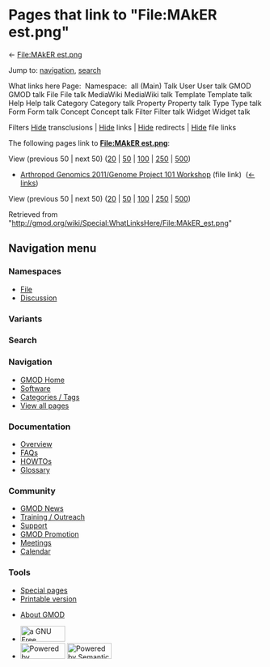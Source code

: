 <div id="mw-page-base" class="noprint">

</div>

<div id="mw-head-base" class="noprint">

</div>

<div id="content" class="mw-body" role="main">

<span id="top"></span>

<div id="mw-js-message" style="display:none;">

</div>



# <span dir="auto">Pages that link to "File:MAkER est.png"</span>

<div id="bodyContent">

<div id="contentSub">

← [File:MAkER est.png](/wiki/File:MAkER_est.png "File:MAkER est.png")

</div>

<div id="jump-to-nav" class="mw-jump">

Jump to: [navigation](#mw-navigation), [search](#p-search)

</div>

<div id="mw-content-text">

What links here Page:  Namespace:  all (Main) Talk User User talk GMOD
GMOD talk File File talk MediaWiki MediaWiki talk Template Template talk
Help Help talk Category Category talk Property Property talk Type Type
talk Form Form talk Concept Concept talk Filter Filter talk Widget
Widget talk

Filters
[Hide](/mediawiki/index.php?title=Special:WhatLinksHere/File:MAkER_est.png&hidetrans=1 "Special:WhatLinksHere/File:MAkER est.png")
transclusions \|
[Hide](/mediawiki/index.php?title=Special:WhatLinksHere/File:MAkER_est.png&hidelinks=1 "Special:WhatLinksHere/File:MAkER est.png")
links \|
[Hide](/mediawiki/index.php?title=Special:WhatLinksHere/File:MAkER_est.png&hideredirs=1 "Special:WhatLinksHere/File:MAkER est.png")
redirects \|
[Hide](/mediawiki/index.php?title=Special:WhatLinksHere/File:MAkER_est.png&hideimages=1 "Special:WhatLinksHere/File:MAkER est.png")
file links

The following pages link to **[File:MAkER
est.png](/wiki/File:MAkER_est.png "File:MAkER est.png")**:

View (previous 50 \| next 50)
([20](/mediawiki/index.php?title=Special:WhatLinksHere/File:MAkER_est.png&limit=20 "Special:WhatLinksHere/File:MAkER est.png")
\|
[50](/mediawiki/index.php?title=Special:WhatLinksHere/File:MAkER_est.png&limit=50 "Special:WhatLinksHere/File:MAkER est.png")
\|
[100](/mediawiki/index.php?title=Special:WhatLinksHere/File:MAkER_est.png&limit=100 "Special:WhatLinksHere/File:MAkER est.png")
\|
[250](/mediawiki/index.php?title=Special:WhatLinksHere/File:MAkER_est.png&limit=250 "Special:WhatLinksHere/File:MAkER est.png")
\|
[500](/mediawiki/index.php?title=Special:WhatLinksHere/File:MAkER_est.png&limit=500 "Special:WhatLinksHere/File:MAkER est.png"))

- [Arthropod Genomics 2011/Genome Project 101
  Workshop](/wiki/Arthropod_Genomics_2011/Genome_Project_101_Workshop "Arthropod Genomics 2011/Genome Project 101 Workshop")
  (file link) ‎ <span class="mw-whatlinkshere-tools">([←
  links](/mediawiki/index.php?title=Special:WhatLinksHere&target=Arthropod+Genomics+2011%2FGenome+Project+101+Workshop "Special:WhatLinksHere"))</span>

View (previous 50 \| next 50)
([20](/mediawiki/index.php?title=Special:WhatLinksHere/File:MAkER_est.png&limit=20 "Special:WhatLinksHere/File:MAkER est.png")
\|
[50](/mediawiki/index.php?title=Special:WhatLinksHere/File:MAkER_est.png&limit=50 "Special:WhatLinksHere/File:MAkER est.png")
\|
[100](/mediawiki/index.php?title=Special:WhatLinksHere/File:MAkER_est.png&limit=100 "Special:WhatLinksHere/File:MAkER est.png")
\|
[250](/mediawiki/index.php?title=Special:WhatLinksHere/File:MAkER_est.png&limit=250 "Special:WhatLinksHere/File:MAkER est.png")
\|
[500](/mediawiki/index.php?title=Special:WhatLinksHere/File:MAkER_est.png&limit=500 "Special:WhatLinksHere/File:MAkER est.png"))

</div>

<div class="printfooter">

Retrieved from
"<http://gmod.org/wiki/Special:WhatLinksHere/File:MAkER_est.png>"

</div>

<div id="catlinks" class="catlinks catlinks-allhidden">

</div>

<div class="visualClear">

</div>

</div>

</div>

<div id="mw-navigation">

## Navigation menu

<div id="mw-head">



<div id="left-navigation">

<div id="p-namespaces" class="vectorTabs" role="navigation"
aria-labelledby="p-namespaces-label">

### Namespaces

- <span id="ca-nstab-image"><a href="/wiki/File:MAkER_est.png" accesskey="c"
  title="View the file page [c]">File</a></span>
- <span id="ca-talk"><a
  href="/mediawiki/index.php?title=File_talk:MAkER_est.png&amp;action=edit&amp;redlink=1"
  accesskey="t"
  title="Discussion about the content page [t]">Discussion</a></span>

</div>

<div id="p-variants" class="vectorMenu emptyPortlet" role="navigation"
aria-labelledby="p-variants-label">

### 

### Variants[](#)

<div class="menu">

</div>

</div>

</div>

<div id="right-navigation">





</div>

<div id="p-search" role="search">

### Search

<div id="simpleSearch">

</div>

</div>

</div>

</div>

<div id="mw-panel">

<div id="p-logo" role="banner">

<a href="/wiki/Main_Page"
style="background-image: url(http://gmod.org/images/GMOD-cogs.png);"
title="Visit the main page"></a>

</div>

<div id="p-Navigation" class="portal" role="navigation"
aria-labelledby="p-Navigation-label">

### Navigation

<div class="body">

- <span id="n-GMOD-Home">[GMOD Home](/wiki/Main_Page)</span>
- <span id="n-Software">[Software](/wiki/GMOD_Components)</span>
- <span id="n-Categories-.2F-Tags">[Categories /
  Tags](/wiki/Categories)</span>
- <span id="n-View-all-pages">[View all
  pages](/wiki/Special:AllPages)</span>

</div>

</div>

<div id="p-Documentation" class="portal" role="navigation"
aria-labelledby="p-Documentation-label">

### Documentation

<div class="body">

- <span id="n-Overview">[Overview](/wiki/Overview)</span>
- <span id="n-FAQs">[FAQs](/wiki/Category:FAQ)</span>
- <span id="n-HOWTOs">[HOWTOs](/wiki/Category:HOWTO)</span>
- <span id="n-Glossary">[Glossary](/wiki/Glossary)</span>

</div>

</div>

<div id="p-Community" class="portal" role="navigation"
aria-labelledby="p-Community-label">

### Community

<div class="body">

- <span id="n-GMOD-News">[GMOD News](/wiki/GMOD_News)</span>
- <span id="n-Training-.2F-Outreach">[Training /
  Outreach](/wiki/Training_and_Outreach)</span>
- <span id="n-Support">[Support](/wiki/Support)</span>
- <span id="n-GMOD-Promotion">[GMOD
  Promotion](/wiki/GMOD_Promotion)</span>
- <span id="n-Meetings">[Meetings](/wiki/Meetings)</span>
- <span id="n-Calendar">[Calendar](/wiki/Calendar)</span>

</div>

</div>

<div id="p-tb" class="portal" role="navigation"
aria-labelledby="p-tb-label">

### Tools

<div class="body">

- <span id="t-specialpages"><a href="/wiki/Special:SpecialPages" accesskey="q"
  title="A list of all special pages [q]">Special pages</a></span>
- <span id="t-print"><a
  href="/mediawiki/index.php?title=Special:WhatLinksHere/File:MAkER_est.png&amp;printable=yes"
  rel="alternate" accesskey="p"
  title="Printable version of this page [p]">Printable version</a></span>

</div>

</div>

</div>

</div>

<div id="footer" role="contentinfo">

- <span id="footer-places-about">[About
  GMOD](/wiki/GMOD:About "GMOD:About")</span>

<!-- -->

- <span id="footer-copyrightico">[<img src="http://www.gnu.org/graphics/gfdl-logo-small.png" width="88"
  height="31" alt="a GNU Free Documentation License" />](http://www.gnu.org/licenses/fdl-1.3.html)</span>
- <span id="footer-poweredbyico">[<img src="/mediawiki/skins/common/images/poweredby_mediawiki_88x31.png"
  width="88" height="31" alt="Powered by MediaWiki" />](//www.mediawiki.org/)
  [<img
  src="/mediawiki/extensions/SemanticMediaWiki/includes/../resources/images/smw_button.png"
  width="88" height="31" alt="Powered by Semantic MediaWiki" />](https://www.semantic-mediawiki.org/wiki/Semantic_MediaWiki)</span>

<div style="clear:both">

</div>

</div>
